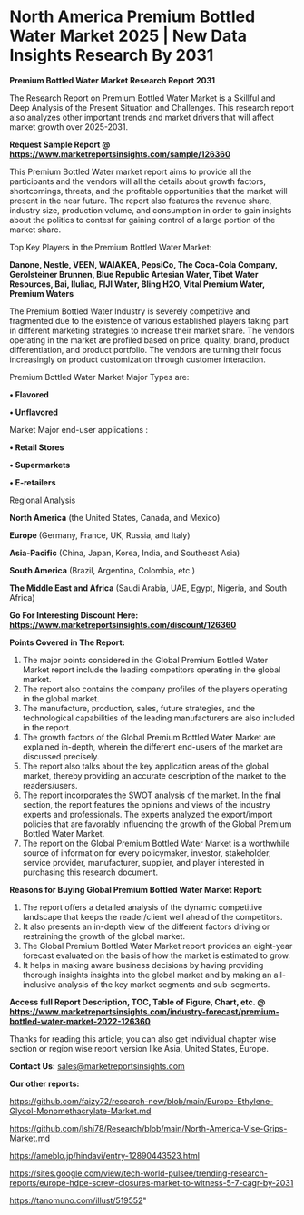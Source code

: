# North America Premium Bottled Water Market 2025 | New Data Insights Research By 2031

<strong>Premium Bottled Water Market Research Report 2031</strong>

The Research Report on Premium Bottled Water Market is a Skillful and Deep Analysis of the Present Situation and Challenges. This research report also analyzes other important trends and market drivers that will affect market growth over 2025-2031.

<strong>Request Sample Report @ <a href=https://www.marketreportsinsights.com/sample/126360>https://www.marketreportsinsights.com/sample/126360</a></strong>

This Premium Bottled Water market report aims to provide all the participants and the vendors will all the details about growth factors, shortcomings, threats, and the profitable opportunities that the market will present in the near future. The report also features the revenue share, industry size, production volume, and consumption in order to gain insights about the politics to contest for gaining control of a large portion of the market share.

Top Key Players in the Premium Bottled Water Market:

<strong>Danone, Nestle, VEEN, WAIAKEA, PepsiCo, The Coca-Cola Company, Gerolsteiner Brunnen, Blue Republic Artesian Water, Tibet Water Resources, Bai, Iluliaq, FIJI Water, Bling H2O, Vital Premium Water, Premium Waters</strong>

The Premium Bottled Water Industry is severely competitive and fragmented due to the existence of various established players taking part in different marketing strategies to increase their market share. The vendors operating in the market are profiled based on price, quality, brand, product differentiation, and product portfolio. The vendors are turning their focus increasingly on product customization through customer interaction.

Premium Bottled Water Market Major Types are:

<strong>• Flavored

• Unflavored</strong>

Market Major end-user applications :

<strong>• Retail Stores

• Supermarkets

• E-retailers</strong>

Regional Analysis

</u><strong><b>North America</b></strong> (the United States, Canada, and Mexico)

<strong><b>Europe </b></strong>(Germany, France, UK, Russia, and Italy)

<strong><b>Asia-Pacific</b></strong> (China, Japan, Korea, India, and Southeast Asia)

<strong><b>South America</b></strong> (Brazil, Argentina, Colombia, etc.)

<strong><b>The Middle East and Africa</b></strong> (Saudi Arabia, UAE, Egypt, Nigeria, and South Africa)

<strong>Go For Interesting Discount Here: <a href=https://www.marketreportsinsights.com/discount/126360>https://www.marketreportsinsights.com/discount/126360</a></strong>

<strong>Points Covered in The Report:</strong>
<ol>
  <li>The major points considered in the Global Premium Bottled Water Market report include the leading competitors operating in the global market.</li>
  <li>The report also contains the company profiles of the players operating in the global market.</li>
  <li>The manufacture, production, sales, future strategies, and the technological capabilities of the leading manufacturers are also included in the report.</li>
  <li>The growth factors of the Global Premium Bottled Water Market are explained in-depth, wherein the different end-users of the market are discussed precisely.</li>
  <li>The report also talks about the key application areas of the global market, thereby providing an accurate description of the market to the readers/users.</li>
  <li>The report incorporates the SWOT analysis of the market. In the final section, the report features the opinions and views of the industry experts and professionals. The experts analyzed the export/import policies that are favorably influencing the growth of the Global Premium Bottled Water Market.</li>
  <li>The report on the Global Premium Bottled Water Market is a worthwhile source of information for every policymaker, investor, stakeholder, service provider, manufacturer, supplier, and player interested in purchasing this research document.</li>
</ol>
<strong>Reasons for Buying Global Premium Bottled Water Market Report:</strong>

<ol>
  <li>The report offers a detailed analysis of the dynamic competitive landscape that keeps the reader/client well ahead of the competitors.</li>
  <li>It also presents an in-depth view of the different factors driving or restraining the growth of the global market.</li>
  <li>The Global Premium Bottled Water Market report provides an eight-year forecast evaluated on the basis of how the market is estimated to grow.</li>
  <li>It helps in making aware business decisions by having providing thorough insights insights into the global market and by making an all-inclusive analysis of the key market segments and sub-segments.</li>
</ol>
<strong>Access full Report Description, TOC, Table of Figure, Chart, etc. @ <a href=https://www.marketreportsinsights.com/industry-forecast/premium-bottled-water-market-2022-126360>https://www.marketreportsinsights.com/industry-forecast/premium-bottled-water-market-2022-126360</a></strong>


Thanks for reading this article; you can also get individual chapter wise section or region wise report version like Asia, United States, Europe.

<strong>Contact Us:</strong>
sales@marketreportsinsights.com

<strong>Our other reports:</strong>

<a href=https://github.com/faizy72/research-new/blob/main/Europe-Ethylene-Glycol-Monomethacrylate-Market.md>https://github.com/faizy72/research-new/blob/main/Europe-Ethylene-Glycol-Monomethacrylate-Market.md</a>

<a href=https://github.com/Ishi78/Research/blob/main/North-America-Vise-Grips-Market.md>https://github.com/Ishi78/Research/blob/main/North-America-Vise-Grips-Market.md</a>

<a href=https://ameblo.jp/hindavi/entry-12890443523.html>https://ameblo.jp/hindavi/entry-12890443523.html</a>

<a href=https://sites.google.com/view/tech-world-pulsee/trending-research-reports/europe-hdpe-screw-closures-market-to-witness-5-7-cagr-by-2031>https://sites.google.com/view/tech-world-pulsee/trending-research-reports/europe-hdpe-screw-closures-market-to-witness-5-7-cagr-by-2031</a>

<a href=https://tanomuno.com/illust/519552>https://tanomuno.com/illust/519552</a>"
